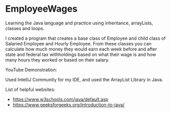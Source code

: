 # EmployeeWages
Learning the Java language and practice using inheritance, arrayLists, classes and loops.

I created a program that creates a base class of Employee and child class of Salaried Employee and Hourly Employee. From 
these classes you can calculate how much money they would earn each week before and after state and federal tax withholdings
based on what their wage is and how many hours they worked or based on their salary.

YouTube Demonstration: 

Used IntelliJ Community for my IDE, and used the ArrayList Library in Java.

List of helpful websites:

- https://www.w3schools.com/java/default.asp
- https://www.geeksforgeeks.org/introduction-to-java/